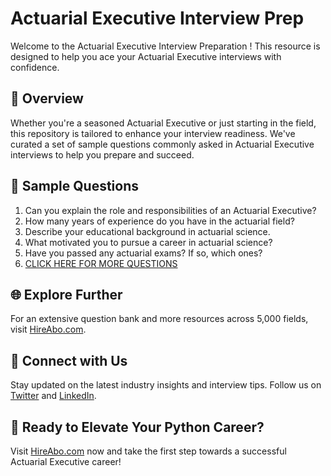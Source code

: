 # Actuarial Executive Interview Prep

Welcome to the Actuarial Executive Interview Preparation ! This resource is designed to help you ace your Actuarial Executive interviews with confidence.

## 🚀 Overview

Whether you're a seasoned Actuarial Executive or just starting in the field, this repository is tailored to enhance your interview readiness. We've curated a set of sample questions commonly asked in Actuarial Executive interviews to help you prepare and succeed.

## 📝 Sample Questions

1. Can you explain the role and responsibilities of an Actuarial Executive?
2. How many years of experience do you have in the actuarial field?
3. Describe your educational background in actuarial science.
4. What motivated you to pursue a career in actuarial science?
5. Have you passed any actuarial exams? If so, which ones?
6. [CLICK HERE FOR MORE QUESTIONS](https://hireabo.com/job/19_2_12/Actuarial%20Executive)

## 🌐 Explore Further

For an extensive question bank and more resources across 5,000 fields, visit [HireAbo.com](https://www.hireabo.com).

## 📱 Connect with Us

Stay updated on the latest industry insights and interview tips. Follow us on [Twitter](https://twitter.com/hireabo) and [LinkedIn](https://www.linkedin.com/in/hire-abo-3609972a8/).

## 🚀 Ready to Elevate Your Python Career?

Visit [HireAbo.com](https://www.hireabo.com) now and take the first step towards a successful Actuarial Executive career!